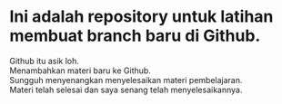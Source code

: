 # Ini adalah repository untuk latihan membuat branch baru di Github.

Github itu asik loh.<br>
Menambahkan materi baru ke Github.<br>
Sungguh menyenangkan menyelesaikan materi pembelajaran.<br>
Materi telah selesai dan saya senang telah menyelesaikannya.
